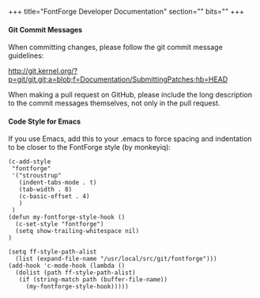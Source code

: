 +++
title="FontForge Developer Documentation"
section=""
bits=""
+++

#### Git Commit Messages

When committing changes, please follow the git commit message guidelines: 

http://git.kernel.org/?p=git/git.git;a=blob;f=Documentation/SubmittingPatches;hb=HEAD

When making a pull request on GitHub, please include the long description to the commit messages themselves, not only in the pull request.




#### Code Style for Emacs

If you use Emacs, add this to your .emacs to force spacing and indentation to
be closer to the FontForge style (by monkeyiq):

	(c-add-style
	 "fontforge"
	 '("stroustrup"
	   (indent-tabs-mode . t)
	   (tab-width . 8)
	   (c-basic-offset . 4)
	   )
	 )
	(defun my-fontforge-style-hook ()
	  (c-set-style "fontforge")
	  (setq show-trailing-whitespace nil)
	)
	
	(setq ff-style-path-alist
	  (list (expand-file-name "/usr/local/src/git/fontforge")))
	(add-hook 'c-mode-hook (lambda ()
	  (dolist (path ff-style-path-alist)
	   (if (string-match path (buffer-file-name))
	     (my-fontforge-style-hook)))))

